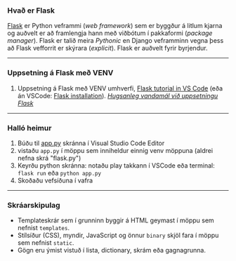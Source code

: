### Hvað er Flask
[Flask](https://flask.palletsprojects.com/en/2.3.x/) er Python veframmi (_web framework_) sem er byggður á litlum kjarna og auðvelt er að framlengja hann með viðbótum í pakkaformi (_package manager_). Flask er talið meira _Pythonic_ en Django veframminn vegna þess að Flask vefforrit er skýrara (_explicit_). Flask er auðvelt fyrir byrjendur.

---

### Uppsetning á Flask með VENV 
1. Uppsetning á Flask með VENV umhverfi, [Flask tutorial in VS Code](https://code.visualstudio.com/docs/python/tutorial-flask) (eða án VSCode: [Flask installation](https://flask.palletsprojects.com/en/2.3.x/installation/)). _[Hugsanleg vandamál við uppsetningu Flask](Vandamal.md)_

---

### Halló heimur
1. Búðu til [app.py](Routes/halloheimur.md) skránna í Visual Studio Code Editor 
1. vistaðu `app.py` í möppu sem inniheldur einnig venv möppuna   (aldrei nefna skrá "flask.py")
1. Keyrðu python skránna: notaðu play takkann í VSCode eða terminal: `flask run` eða `python app.py`
1. Skoðaðu vefsíðuna í vafra

---

### Skráarskipulag
- Templateskrár sem í grunninn byggir á HTML geymast í möppu sem nefnist `templates`.
- Stílsíður (CSS), myndir, JavaScript og önnur `binary` skjöl fara í möppu sem nefnist `static`.
- Gögn eru ýmist vistuð í lista, dictionary, skrám eða gagnagrunna.


<!--
#### Uppsetning vefþróunarsvæðis, leiðbeiningar <br>(Windows með Command Promt, CMD. Mac með Terminal)

1. Þú þarft að hafa nýlega stöðuga (stable) útgáfu af python þýðanda.
    1. Til að kanna núverandi útgáfu:  `python --version`  (td. powershell í pc)
1. Vefþróunarsvæði (_virtual environment_)
    1. búðu til möppu t.d. _vefforitun_ í tölvunni t.d. á C: rót: `mkdir vefforritun`
    1. færðu þig í nýju möppuna `cd vefforritun`
    1. settu upp vefþróunarsvæði (virtual environment): (pc) `py -3 -m venv .venv`  (mac) `python3 -m venv .venv` 
    1. Virkjaðu svæðið (activate venv):  (pc) `.venv\Scripts\activate` (mac) `. .venv/bin/activate`
1. Insetning Flask (Install flask framework)
    1. Activate venv: `.venv\Scripts\activate`
    1. Notaðu pip til að setja inn (install) flask: `pip install flask`
    1. Opnaðu python þýðandann: `python` (í VCS _terminal_)           
    1. Athugaðu hvort flask sé virkt (active):  `>>> import flask`  
    1. ef það er engin villumelding þá tókst það.  `>>> quit()`
1. Halló heimur
    1. Búðu til [app.py](Routes/halloheimur.md) skránna í Visual Studio Code Editor 
    1. Ekki nefna skrá "flask.py" nema að þú viljir lenda í vandræðum  
    1. vistaðu `app.py` í _vefforitun_ möppunni sem geymir einnig venv möppuna
1. Að keyra og sjá app.py á innbyggðum local server
    1. Keyrðu python skránna: `flask run` eða `python app.py`
    1. Skoðaðu vefsíðuna í vafra

-->

<!--

### VS Code ritill
- [Getting Started with Python in VS Code](https://code.visualstudio.com/docs/python/python-tutorial)
- [Activate Environments in Terminal Using Environment Variables](https://github.com/microsoft/vscode-python/wiki/Activate-Environments-in-Terminal-Using-Environment-Variables)
  
#### VSCode og VENV
1. Náðu þér í python stuðning sem er viðbót (extension) í VS Code [Python linting](https://marketplace.visualstudio.com/items?itemName=ms-python.python)
1. Opnaðu möppuna sem geymir python skrárnar fyrir flask appið.
1. Veldu python þýðandann sem er í venv (neðst í VSCode) prófað að keyra (Play takkinn) python skrá með `Code runner` extension í VSCode.
1. (venv) er virkt (_activate_) sjálfkrafa þegar við opnum terminal innan VS Code  


#### Aðrar gagnlegar stillingar í VSCode
1. Debugger. Hægt er að búa til og stilla `launch.json` config (taka t.d. út no-reload í "args") 
1. Git og Github. Það er nauðsynlegt er að búa til `.gitignore` skrá  til að hunsa `venv` möppu og `.vscode skrá, við vijum ekki hafa þetta með í git aðgerðum. Hægt er að tengja Git við Github repository í VSCode.
-->

<!--
1. .vscode -> settings.json  sýnir hvaða þýðandi verið að nota fyrir project.
1. Til að sækja söfn t.d. flask þá notum við [pip (python package installer)](https://pypi.org/) `pip install flask` 
1. Við getum skoðað hvaða viðbætur við höfum sett í `env/Lib/site-packages/` þessar viðbætur tilheyra eingöngu vefþróunarsvæðinu 

- Video: [First install and Virtual Environments - Windows 10](https://www.youtube.com/watch?v=x1cbYa2SSlE)
- Video: [Visual Studio Code (Windows) - Setting up a Python Development Environment - Corey Shafer](https://www.youtube.com/watch?v=-nh9rCzPJ20)
- Video: [Python Tutorial: VENV (Mac & Linux) - How to Use Virtual Environments](https://www.youtube.com/watch?v=Kg1Yvry_Ydk)
-->
 



